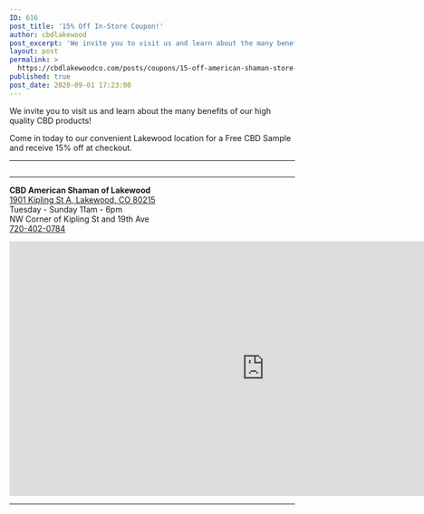 ```yaml
---
ID: 616
post_title: '15% Off In-Store Coupon!'
author: cbdlakewood
post_excerpt: 'We invite you to visit us and learn about the many benefits of our high quality CBD products! Come in today to our convenient Littleton location for a Free CBD Sample and receive 15% off at checkout.'
layout: post
permalink: >
  https://cbdlakewoodco.com/posts/coupons/15-off-american-shaman-store-coupon/
published: true
post_date: 2020-09-01 17:23:00
---
```

<!-- wp:paragraph -->
<p>We invite you to visit us and learn about the many benefits of our high quality CBD products!</p>
<!-- /wp:paragraph -->

<!-- wp:paragraph -->
<p>Come in today to our convenient Lakewood location for a Free CBD Sample and receive 15% off at checkout.</p>
<!-- /wp:paragraph -->

<!-- wp:separator -->
<hr class="wp-block-separator"/>
<!-- /wp:separator -->

<!-- wp:image {"id":676,"sizeSlug":"large","linkDestination":"media"} -->
<figure class="wp-block-image size-large"><a href="https://cbdlakewoodco.com/wp-content/uploads/2020/09/15-off-coupon.jpg" target="_blank" rel="noopener noreferrer"><img src="https://cbdlakewoodco.com/wp-content/uploads/2020/09/15-off-coupon-1024x638.jpg" alt="" class="wp-image-676"/></a></figure>
<!-- /wp:image -->

<!-- wp:separator -->
<hr class="wp-block-separator"/>
<!-- /wp:separator -->

<!-- wp:paragraph -->
<p><strong>CBD American Shaman of Lakewood</strong> <br><a href="https://g.page/cbd-american-shaman-of-lakewood?share">1901 Kipling St A, Lakewood, CO 80215</a><br>Tuesday - Sunday 11am - 6pm <br>NW Corner of Kipling St and 19th Ave <br><a href="tel:+1-720-402-0784">720-402-0784</a></p>
<!-- /wp:paragraph -->

<!-- wp:html -->
<iframe src="https://www.google.com/maps/embed?pb=!1m14!1m8!1m3!1d12270.72557827713!2d-105.1100215!3d39.7468071!3m2!1i1024!2i768!4f13.1!3m3!1m2!1s0x0%3A0x507731f5b87c8da1!2sCBD%20American%20Shaman%20of%20Lakewood%20CO!5e0!3m2!1sen!2sus!4v1600966430298!5m2!1sen!2sus" width="900" height="450" frameborder="0" style="border:0;" allowfullscreen="" aria-hidden="false" tabindex="0"></iframe>
<!-- /wp:html -->

<!-- wp:separator -->
<hr class="wp-block-separator"/>
<!-- /wp:separator -->